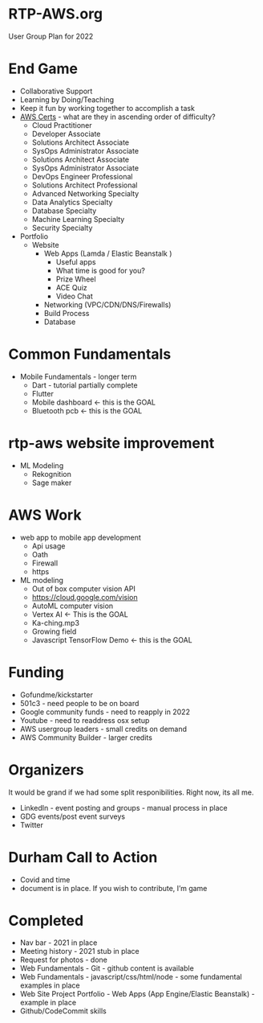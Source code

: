 # RTP-AWS.org 
User Group Plan for 2022



# End Game

* Collaborative Support
* Learning by Doing/Teaching
* Keep it fun by working together to accomplish a task
* [AWS Certs](https://aws.amazon.com/certification/exams/) - what are they in ascending order of difficulty?
	* Cloud Practitioner
	* Developer Associate
	* Solutions Architect Associate
	* SysOps Administrator Associate
	* Solutions Architect Associate
	* SysOps Administrator Associate
	* DevOps Engineer Professional
	* Solutions Architect Professional
	* Advanced Networking Specialty
	* Data Analytics Specialty
	* Database Specialty
	* Machine Learning Specialty
	* Security Specialty
* Portfolio
	* Website
		* Web Apps (Lamda / Elastic Beanstalk )
			* Useful apps
			* What time is good for you?
			* Prize Wheel
			* ACE Quiz
			* Video Chat
		* Networking (VPC/CDN/DNS/Firewalls)
		* Build Process
		* Database




# Common Fundamentals
* Mobile Fundamentals - longer term
	* Dart - tutorial partially complete
	* Flutter 
	* Mobile dashboard <- this is the GOAL
	* Bluetooth pcb <- this is the GOAL

# rtp-aws website improvement
* ML Modeling
	* Rekognition
	* Sage maker

# AWS Work
* web app to mobile app development
	* Api usage
	* Oath
	* Firewall
	* https
* ML modeling
	* Out of box computer vision API
	* https://cloud.google.com/vision
	* AutoML computer vision
	* Vertex AI <- This is the GOAL
	* Ka-ching.mp3
	* Growing field
	* Javascript TensorFlow Demo <- this is the GOAL




# Funding
* Gofundme/kickstarter
* 501c3 - need people to be on board
* Google community funds - need to reapply in 2022
* Youtube - need to readdress osx setup
* AWS usergroup leaders - small credits on demand
* AWS Community Builder - larger credits

# Organizers
It would be grand if we had some split responibilities.  Right now, its all me.

* LinkedIn - event posting and groups - manual process in place
* GDG events/post event surveys
* Twitter

# Durham Call to Action
* Covid and time 
* document is in place.  If you wish to contribute, I’m game


# Completed
* Nav bar - 2021 in place
* Meeting history - 2021 stub in place
* Request for photos - done
* Web Fundamentals - Git - github content is available
* Web Fundamentals - javascript/css/html/node - some fundamental examples in place
* Web Site Project Portfolio - Web Apps (App Engine/Elastic Beanstalk) - example in place
* Github/CodeCommit skills

